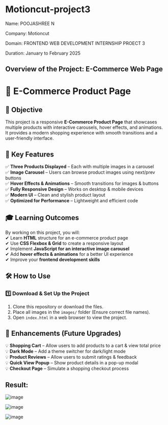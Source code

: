# Motioncut-project3

Name: POOJASHREE N

Company: Motioncut

Domain: FRONTEND WEB DEVELOPMENT INTERNSHIP PROECT 3

Duration: January to February 2025

## Overview of the Project: E-Commerce Web Page
# 🛒 E-Commerce Product Page

## 📌 Objective
This project is a responsive **E-Commerce Product Page** that showcases multiple products with interactive carousels, hover effects, and animations. It provides a modern shopping experience with smooth transitions and a user-friendly interface.


## 🚀 Key Features
✅ **Three Products Displayed** – Each with multiple images in a carousel  
✅ **Image Carousel** – Users can browse product images using next/prev buttons  
✅ **Hover Effects & Animations** – Smooth transitions for images & buttons  
✅ **Fully Responsive Design** – Works on desktop & mobile devices  
✅ **Modern UI** – Clean and stylish product layout  
✅ **Optimized for Performance** – Lightweight and efficient code  


## 🎓 Learning Outcomes
By working on this project, you will:  
✔ Learn **HTML** structure for an e-commerce product page  
✔ Use **CSS Flexbox & Grid** to create a responsive layout  
✔ Implement **JavaScript for an interactive image carousel**  
✔ Add **hover effects & animations** for a better UI experience  
✔ Improve your **frontend development skills**  


## 🛠 How to Use  
### 1️⃣ **Download & Set Up the Project**  
1. Clone this repository or download the files.  
2. Place all images in the `images/` folder (Ensure correct file names).  
3. Open `index.html` in a web browser to view the project.  

## 🔧 Enhancements (Future Upgrades)
💡 **Shopping Cart** – Allow users to add products to a cart & view total price  
💡 **Dark Mode** – Add a theme switcher for dark/light mode  
💡 **Product Reviews** – Allow users to submit ratings & feedback  
💡 **Quick View Popup** – Show product details in a pop-up modal  
💡 **Checkout Page** – Simulate a shopping checkout process  

## Result:
![image](https://github.com/user-attachments/assets/ef4ea127-47c9-4651-86ab-81a3bfdf2ab1)

![image](https://github.com/user-attachments/assets/17c5ff4a-9dff-46ff-a28e-d760e09b23f1)

![image](https://github.com/user-attachments/assets/660e9b79-dde4-435d-a602-0aaba37bd4dd)


